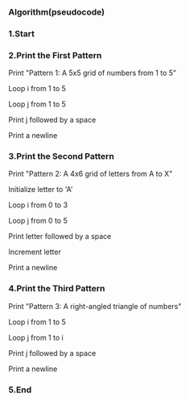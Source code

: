   ### Algorithm(pseudocode)
### 1.Start

### 2.Print the First Pattern

Print "Pattern 1: A 5x5 grid of numbers from 1 to 5"

Loop i from 1 to 5

Loop j from 1 to 5

Print j followed by a space

Print a newline

### 3.Print the Second Pattern

Print "Pattern 2: A 4x6 grid of letters from A to X"

Initialize letter to 'A'

Loop i from 0 to 3

Loop j from 0 to 5

Print letter followed by a space

Increment letter

Print a newline

### 4.Print the Third Pattern

Print "Pattern 3: A right-angled triangle of numbers"

Loop i from 1 to 5

Loop j from 1 to i

Print j followed by a space

Print a newline

### 5.End
